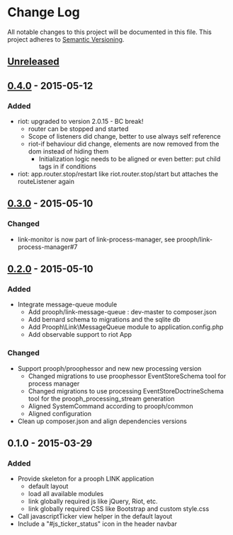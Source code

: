 # Change Log
All notable changes to this project will be documented in this file.
This project adheres to [Semantic Versioning](http://semver.org/).

## [Unreleased][unreleased]

## [0.4.0] - 2015-05-12
### Added
- riot: upgraded to version 2.0.15 - BC break!
  - router can be stopped and started
  - Scope of listeners did change, better to use always self reference
  - riot-if behaviour did change, elements are now removed from the dom instead of hiding them
    - Initialization logic needs to be aligned or even better: put child tags in if conditions
- riot: app.router.stop/restart like riot.router.stop/start but attaches the routeListener again

## [0.3.0] - 2015-05-10

### Changed
- link-monitor is now part of link-process-manager, see prooph/link-process-manager#7

## [0.2.0] - 2015-05-10
### Added
- Integrate message-queue module
  - Add prooph/link-message-queue : dev-master to composer.json
  - Add bernard schema to migrations and the sqlite db
  - Add Prooph\Link\MessageQueue module to application.config.php
  - Add observable support to riot App

### Changed
- Support prooph/proophessor and new new processing version
  - Changed migrations to use proophessor EventStoreSchema tool for process manager
  - Changed migrations to use processing EventStoreDoctrineSchema tool for the prooph_processing_stream generation
  - Aligned SystemCommand according to prooph/common
  - Aligned configuration
- Clean up composer.json and align dependencies versions

## 0.1.0 - 2015-03-29
### Added
- Provide skeleton for a prooph LINK application
  - default layout
  - load all available modules
  - link globally required js like jQuery, Riot, etc.
  - link globally required CSS like Bootstrap and custom style.css
- Call javascriptTicker view helper in the default layout
- Include a "#js_ticker_status" icon in the header navbar

[unreleased]: https://github.com/prooph/link/compare/v0.4.0...HEAD
[0.4.0]: https://github.com/prooph/link/compare/v0.3.0...v0.4.0
[0.3.0]: https://github.com/prooph/link/compare/v0.2.0...v0.3.0
[0.2.0]: https://github.com/prooph/link/compare/v0.1.0...v0.2.0
